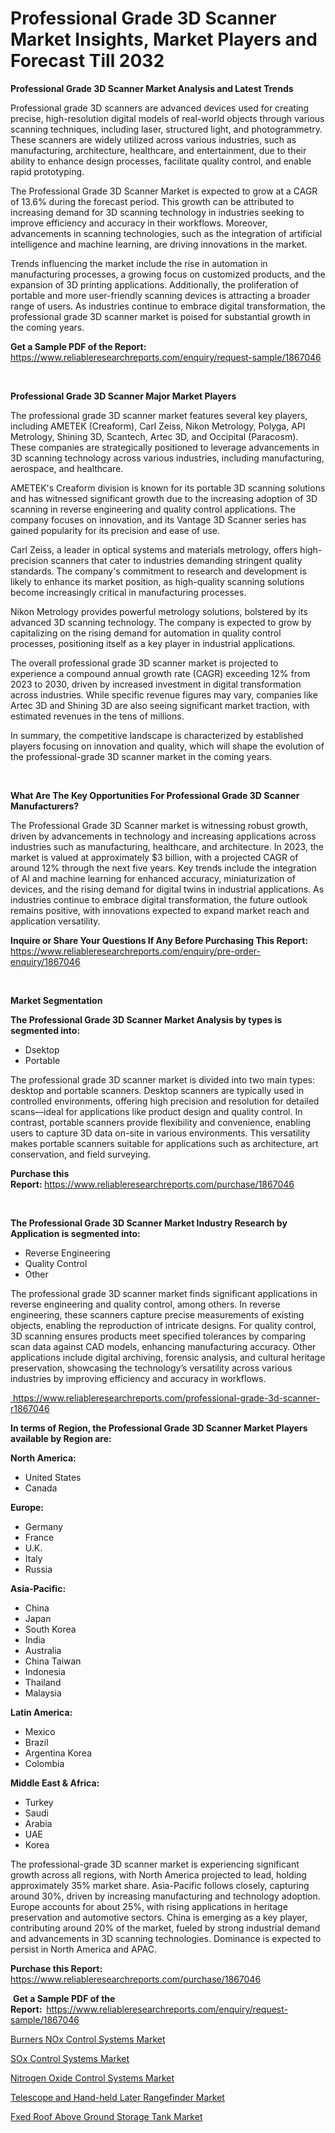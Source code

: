 <p><h1>Professional Grade 3D Scanner Market Insights, Market Players and Forecast Till 2032</h1></p><p><strong>Professional Grade 3D Scanner Market Analysis and Latest Trends</strong></p>
<p><p>Professional grade 3D scanners are advanced devices used for creating precise, high-resolution digital models of real-world objects through various scanning techniques, including laser, structured light, and photogrammetry. These scanners are widely utilized across various industries, such as manufacturing, architecture, healthcare, and entertainment, due to their ability to enhance design processes, facilitate quality control, and enable rapid prototyping.</p><p>The Professional Grade 3D Scanner Market is expected to grow at a CAGR of 13.6% during the forecast period. This growth can be attributed to increasing demand for 3D scanning technology in industries seeking to improve efficiency and accuracy in their workflows. Moreover, advancements in scanning technologies, such as the integration of artificial intelligence and machine learning, are driving innovations in the market.</p><p>Trends influencing the market include the rise in automation in manufacturing processes, a growing focus on customized products, and the expansion of 3D printing applications. Additionally, the proliferation of portable and more user-friendly scanning devices is attracting a broader range of users. As industries continue to embrace digital transformation, the professional grade 3D scanner market is poised for substantial growth in the coming years.</p></p>
<p><strong>Get a Sample PDF of the Report:&nbsp;</strong> <a href="https://www.reliableresearchreports.com/enquiry/request-sample/1867046?utm_campaign=2224&utm_medium=2&utm_source=Github&utm_content=ia&utm_term=28022025&utm_id=professional-grade-3d-scanner">https://www.reliableresearchreports.com/enquiry/request-sample/1867046</a></p>
<p>&nbsp;</p>
<p><strong>Professional Grade 3D Scanner Major Market Players</strong></p>
<p><p>The professional grade 3D scanner market features several key players, including AMETEK (Creaform), Carl Zeiss, Nikon Metrology, Polyga, API Metrology, Shining 3D, Scantech, Artec 3D, and Occipital (Paracosm). These companies are strategically positioned to leverage advancements in 3D scanning technology across various industries, including manufacturing, aerospace, and healthcare.</p><p>AMETEK's Creaform division is known for its portable 3D scanning solutions and has witnessed significant growth due to the increasing adoption of 3D scanning in reverse engineering and quality control applications. The company focuses on innovation, and its Vantage 3D Scanner series has gained popularity for its precision and ease of use.</p><p>Carl Zeiss, a leader in optical systems and materials metrology, offers high-precision scanners that cater to industries demanding stringent quality standards. The company's commitment to research and development is likely to enhance its market position, as high-quality scanning solutions become increasingly critical in manufacturing processes.</p><p>Nikon Metrology provides powerful metrology solutions, bolstered by its advanced 3D scanning technology. The company is expected to grow by capitalizing on the rising demand for automation in quality control processes, positioning itself as a key player in industrial applications.</p><p>The overall professional grade 3D scanner market is projected to experience a compound annual growth rate (CAGR) exceeding 12% from 2023 to 2030, driven by increased investment in digital transformation across industries. While specific revenue figures may vary, companies like Artec 3D and Shining 3D are also seeing significant market traction, with estimated revenues in the tens of millions.</p><p>In summary, the competitive landscape is characterized by established players focusing on innovation and quality, which will shape the evolution of the professional-grade 3D scanner market in the coming years.</p></p>
<p>&nbsp;</p>
<p><strong>What Are The Key Opportunities For Professional Grade 3D Scanner Manufacturers?</strong></p>
<p><p>The Professional Grade 3D Scanner market is witnessing robust growth, driven by advancements in technology and increasing applications across industries such as manufacturing, healthcare, and architecture. In 2023, the market is valued at approximately $3 billion, with a projected CAGR of around 12% through the next five years. Key trends include the integration of AI and machine learning for enhanced accuracy, miniaturization of devices, and the rising demand for digital twins in industrial applications. As industries continue to embrace digital transformation, the future outlook remains positive, with innovations expected to expand market reach and application versatility.</p></p>
<p><strong>Inquire or Share Your Questions If Any Before Purchasing This Report:</strong> <a href="https://www.reliableresearchreports.com/enquiry/pre-order-enquiry/1867046?utm_campaign=2224&utm_medium=2&utm_source=Github&utm_content=ia&utm_term=28022025&utm_id=professional-grade-3d-scanner">https://www.reliableresearchreports.com/enquiry/pre-order-enquiry/1867046</a></p>
<p>&nbsp;</p>
<p><strong>Market Segmentation</strong></p>
<p><strong>The Professional Grade 3D Scanner Market Analysis by types is segmented into:</strong></p>
<p><ul><li>Dsektop</li><li>Portable</li></ul></p>
<p><p>The professional grade 3D scanner market is divided into two main types: desktop and portable scanners. Desktop scanners are typically used in controlled environments, offering high precision and resolution for detailed scans—ideal for applications like product design and quality control. In contrast, portable scanners provide flexibility and convenience, enabling users to capture 3D data on-site in various environments. This versatility makes portable scanners suitable for applications such as architecture, art conservation, and field surveying.</p></p>
<p><strong>Purchase this Report:&nbsp;</strong><a href="https://www.reliableresearchreports.com/purchase/1867046?utm_campaign=2224&utm_medium=2&utm_source=Github&utm_content=ia&utm_term=28022025&utm_id=professional-grade-3d-scanner">https://www.reliableresearchreports.com/purchase/1867046</a></p>
<p>&nbsp;</p>
<p><strong>The Professional Grade 3D Scanner Market Industry Research by Application is segmented into:</strong></p>
<p><ul><li>Reverse Engineering</li><li>Quality Control</li><li>Other</li></ul></p>
<p><p>The professional grade 3D scanner market finds significant applications in reverse engineering and quality control, among others. In reverse engineering, these scanners capture precise measurements of existing objects, enabling the reproduction of intricate designs. For quality control, 3D scanning ensures products meet specified tolerances by comparing scan data against CAD models, enhancing manufacturing accuracy. Other applications include digital archiving, forensic analysis, and cultural heritage preservation, showcasing the technology’s versatility across various industries by improving efficiency and accuracy in workflows.</p></p>
<p><a href="https://www.reliableresearchreports.com/professional-grade-3d-scanner-r1867046?utm_campaign=2224&utm_medium=2&utm_source=Github&utm_content=ia&utm_term=28022025&utm_id=professional-grade-3d-scanner">&nbsp;https://www.reliableresearchreports.com/professional-grade-3d-scanner-r1867046</a></p>
<p><strong>In terms of Region, the Professional Grade 3D Scanner Market Players available by Region are:</strong></p>
<p>
    <p> <strong> North America: </strong>
        <ul>
            <li>United States</li>
            <li>Canada</li>
        </ul>
        </p> 
    <p> <strong> Europe: </strong>
        <ul>
            <li>Germany</li>
            <li>France</li>
            <li>U.K.</li>
            <li>Italy</li>
            <li>Russia</li>
        </ul>
        </p> 
    <p> <strong> Asia-Pacific: </strong>
        <ul>
            <li>China</li>
            <li>Japan</li>
            <li>South Korea</li>
            <li>India</li>
            <li>Australia</li>
            <li>China Taiwan</li>
            <li>Indonesia</li>
            <li>Thailand</li>
            <li>Malaysia</li>
        </ul>
        </p> 
    <p> <strong> Latin America: </strong>
        <ul>
            <li>Mexico</li>
            <li>Brazil</li>
            <li>Argentina Korea</li>
            <li>Colombia</li>
        </ul>
        </p> 
    <p> <strong> Middle East & Africa: </strong>
        <ul>
            <li>Turkey</li>
            <li>Saudi</li>
            <li>Arabia</li>
            <li>UAE</li>
            <li>Korea</li>
        </ul>
    </p>
    </p>
<p><p>The professional-grade 3D scanner market is experiencing significant growth across all regions, with North America projected to lead, holding approximately 35% market share. Asia-Pacific follows closely, capturing around 30%, driven by increasing manufacturing and technology adoption. Europe accounts for about 25%, with rising applications in heritage preservation and automotive sectors. China is emerging as a key player, contributing around 20% of the market, fueled by strong industrial demand and advancements in 3D scanning technologies. Dominance is expected to persist in North America and APAC.</p></p>
<p><strong>Purchase this Report: </strong><a href="https://www.reliableresearchreports.com/purchase/1867046?utm_campaign=2224&utm_medium=2&utm_source=Github&utm_content=ia&utm_term=28022025&utm_id=professional-grade-3d-scanner">https://www.reliableresearchreports.com/purchase/1867046</a></p>
<p>&nbsp;<strong>Get a Sample PDF of the Report:&nbsp;&nbsp;</strong><a href="https://www.reliableresearchreports.com/enquiry/request-sample/1867046?utm_campaign=2224&utm_medium=2&utm_source=Github&utm_content=ia&utm_term=28022025&utm_id=professional-grade-3d-scanner">https://www.reliableresearchreports.com/enquiry/request-sample/1867046</a></p>
<p><strong></strong></p>
<p><p><a href="https://github.com/lizonbochil23/Market-Research-Report-List-1/blob/main/burners-nox-control-systems-market.md?utm_campaign=2224&utm_medium=2&utm_source=Github&utm_content=ia&utm_term=28022025&utm_id=professional-grade-3d-scanner">Burners NOx Control Systems Market</a></p><p><a href="https://github.com/rrosasdaunas/Market-Research-Report-List-1/blob/main/sox-control-systems-market.md?utm_campaign=2224&utm_medium=2&utm_source=Github&utm_content=ia&utm_term=28022025&utm_id=professional-grade-3d-scanner">SOx Control Systems Market</a></p><p><a href="https://github.com/guinoopandam/Market-Research-Report-List-1/blob/main/nitrogen-oxide-control-systems-market.md?utm_campaign=2224&utm_medium=2&utm_source=Github&utm_content=ia&utm_term=28022025&utm_id=professional-grade-3d-scanner">Nitrogen Oxide Control Systems Market</a></p><p><a href="https://github.com/leyesamilej/Market-Research-Report-List-1/blob/main/telescope-and-hand-held-later-rangefinder-market.md?utm_campaign=2224&utm_medium=2&utm_source=Github&utm_content=ia&utm_term=28022025&utm_id=professional-grade-3d-scanner">Telescope and Hand-held Later Rangefinder Market</a></p><p><a href="https://github.com/carylgrinko/Market-Research-Report-List-1/blob/main/fxed-roof-above-ground-storage-tank-market.md?utm_campaign=2224&utm_medium=2&utm_source=Github&utm_content=ia&utm_term=28022025&utm_id=professional-grade-3d-scanner">Fxed Roof Above Ground Storage Tank Market</a></p></p>